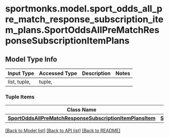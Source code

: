 # sportmonks.model.sport_odds_all_pre_match_response_subscription_item_plans.SportOddsAllPreMatchResponseSubscriptionItemPlans

## Model Type Info
Input Type | Accessed Type | Description | Notes
------------ | ------------- | ------------- | -------------
list, tuple,  | tuple,  |  | 

### Tuple Items
Class Name | Input Type | Accessed Type | Description | Notes
------------- | ------------- | ------------- | ------------- | -------------
[**SportOddsAllPreMatchResponseSubscriptionItemPlansItem**](SportOddsAllPreMatchResponseSubscriptionItemPlansItem.md) | [**SportOddsAllPreMatchResponseSubscriptionItemPlansItem**](SportOddsAllPreMatchResponseSubscriptionItemPlansItem.md) | [**SportOddsAllPreMatchResponseSubscriptionItemPlansItem**](SportOddsAllPreMatchResponseSubscriptionItemPlansItem.md) |  | 

[[Back to Model list]](../../README.md#documentation-for-models) [[Back to API list]](../../README.md#documentation-for-api-endpoints) [[Back to README]](../../README.md)

